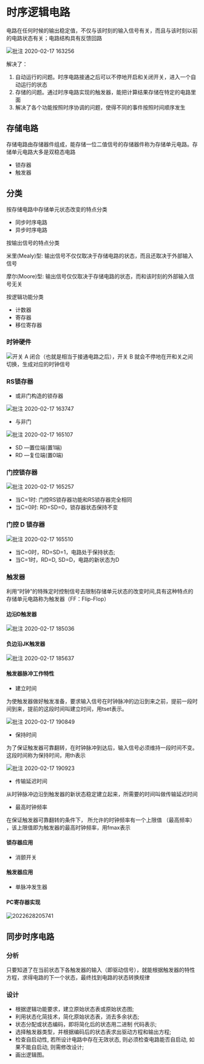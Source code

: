# 时序逻辑电路

电路在任何时候的输出稳定值，不仅与该时刻的输入信号有关，而且与该时刻以前的电路状态有关；电路结构具有反馈回路

![批注 2020-02-17 163256](/assets/批注%202020-02-17%20163256.png)

解决了：

1. 自动运行的问题。时序电路接通之后可以不停地开启和关闭开关，进入一个自动运行的状态
2. 存储的问题。通过时序电路实现的触发器，能把计算结果存储在特定的电路里面
3. 解决了各个功能按照时序协调的问题，使得不同的事件按照时间顺序发生

## 存储电路

存储电路由存储器件组成，能存储一位二值信号的存储器件称为存储单元电路。存储单元电路大多是双稳态电路

- 锁存器
- 触发器

## 分类

按存储电路中存储单元状态改变的特点分类

- 同步时序电路
- 异步时序电路

按输出信号的特点分类

米里(Mealy)型: 输出信号不仅仅取决于存储电路的状态，而且还取决于外部输入信号

摩尔(Moore)型: 输出信号仅仅取决于存储电路的状态，而和该时刻的外部输入信号无关

按逻辑功能分类

- 计数器
- 寄存器
- 移位寄存器 

### 时钟硬件

![开关 A 闭合（也就是相当于接通电路之后），开关 B 就会不停地在开和关之间切换，生成对应的时钟信号](/assets/202262820495.webp)

### RS锁存器

- 或非门构造的锁存器

![批注 2020-02-17 163747](/assets/批注%202020-02-17%20163747.png)

- 与非门

![批注 2020-02-17 165107](/assets/批注%202020-02-17%20165107.png)

- SD —置位端(置1端)
- RD —复位端(置0端)

### 门控锁存器

![批注 2020-02-17 165257](/assets/批注%202020-02-17%20165257.png)

- 当C=1时: 门控RS锁存器功能和RS锁存器完全相同
- 当C=0时: RD=SD=0，锁存器状态保持不变

### 门控 D 锁存器

![批注 2020-02-17 165510](/assets/批注%202020-02-17%20165510.png)

- 当C=0时，RD=SD=1，电路处于保持状态;
- 当C=1时，RD=D, SD=D，电路的新状态为D

### 触发器

利用“时钟”的特殊定时控制信号去限制存储单元状态的改变时间,具有这种特点的存储单元电路称为触发器（FF：Flip-Flop）

#### 边沿D触发器

![批注 2020-02-17 185036](/assets/批注%202020-02-17%20185036.png)

#### 负边沿JK触发器

![批注 2020-02-17 185637](/assets/批注%202020-02-17%20185637.png)

#### 触发器脉冲工作特性

- 建立时间

为使触发器做好触发准备，要求输入信号在时钟脉冲的边沿到来之前，提前一段时间到来，提前的这段时间叫建立时间，用tset表示。

![批注 2020-02-17 190849](/assets/批注%202020-02-17%20190849.png)

- 保持时间

为了保证触发器可靠翻转，在时钟脉冲到达后，输入信号必须维持一段时间不变。这段时间称为保持时间，用th表示

![批注 2020-02-17 190923](/assets/批注%202020-02-17%20190923.png)

- 传输延迟时间

从时钟脉冲边沿到触发器的新状态稳定建立起来，所需要的时间叫做传输延迟时间

- 最高时钟频率

在保证触发器可靠翻转的条件下， 所允许的时钟频率有一个上限值 （最高频率） ，该上限值即为触发器的最高时钟频率，用fmax表示

#### 锁存器应用

- 消颤开关

#### 触发器应用

- 单脉冲发生器

#### PC寄存器实现

![2022628205741](/assets/2022628205741.webp)

## 同步时序电路

### 分析

只要知道了在当前状态下各触发器的输入（即驱动信号），就能根据触发器的特性方程，求得电路的下一个状态，最终找到电路的状态转换规律

### 设计

- 根据逻辑功能要求，建立原始状态表或原始状态图;
- 利用状态化简技术，简化原始状态表，消去多余状态;
- 状态分配或状态编码，即将简化后的状态用二进制
代码表示;
- 选择触发器类型，并根据编码后的状态表求出驱动方程和输出方程;
- 检查自启动性, 若所设计电路中存在无效状态, 则必须检查电路能否自启动, 如果不能自启动, 则需修改设计;
- 画出逻辑图。